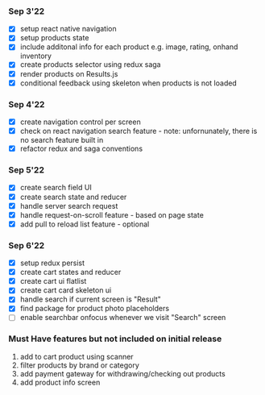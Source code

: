 ### Sep 3'22

-   [x] setup react native navigation
-   [x] setup products state
-   [x] include additonal info for each product e.g. image, rating, onhand inventory
-   [x] create products selector using redux saga
-   [x] render products on Results.js
-   [x] conditional feedback using skeleton when products is not loaded

### Sep 4'22

-   [x] create navigation control per screen
-   [x] check on react navigation search feature - note: unfornunately, there is no search feature built in
-   [x] refactor redux and saga conventions

### Sep 5'22

-   [x] create search field UI
-   [x] create search state and reducer
-   [x] handle server search request
-   [x] handle request-on-scroll feature - based on page state
-   [x] add pull to reload list feature - optional

### Sep 6'22

-   [x] setup redux persist
-   [x] create cart states and reducer
-   [x] create cart ui flatlist
-   [x] create cart card skeleton ui
-   [x] handle search if current screen is "Result"
-   [x] find package for product photo placeholders
-   [ ] enable searchbar onfocus whenever we visit "Search" screen

### Must Have features but not included on initial release

1. add to cart product using scanner
2. filter products by brand or category
3. add payment gateway for withdrawing/checking out products
4. add product info screen
